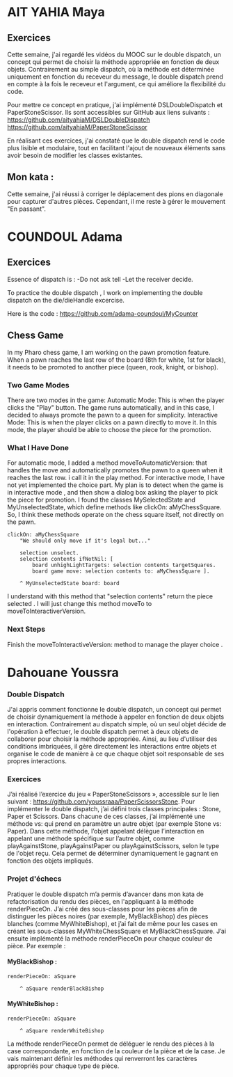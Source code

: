 # AIT YAHIA Maya 

## Exercices

Cette semaine, j'ai regardé les vidéos du MOOC sur le double dispatch, un concept qui permet de choisir la méthode appropriée en fonction de deux objets. Contrairement au simple dispatch, où la méthode est déterminée uniquement en fonction du receveur du message, le double dispatch prend en compte à la fois le receveur et l'argument, ce qui améliore la flexibilité du code.

Pour mettre ce concept en pratique, j'ai implémenté DSLDoubleDispatch et PaperStoneScissor.  Ils sont accessibles sur GitHub aux liens suivants :
https://github.com/aityahiaM/DSLDoubleDispatch
https://github.com/aityahiaM/PaperStoneScissor


En réalisant ces exercices, j'ai constaté que le double dispatch rend le code plus lisible et modulaire, tout en facilitant l'ajout de nouveaux éléments sans avoir besoin de modifier les classes existantes.

## Mon kata : 

Cette semaine, j'ai réussi à corriger le déplacement des pions en diagonale pour capturer d'autres pièces. Cependant, il me reste à gérer le mouvement "En passant". 

# COUNDOUL Adama

## Exercices 

Essence of dispatch is :
-Do not ask tell 
-Let the receiver decide.

To practice the double dispatch , I work on implementing the double dispatch on the die/dieHandle excercise.

Here is the code : https://github.com/adama-coundoul/MyCounter

## Chess Game 
In my Pharo chess game, I am working on the pawn promotion feature. When a pawn reaches the last row of the board (8th for white, 1st for black), it needs to be promoted to another piece (queen, rook, knight, or bishop).

### Two Game Modes
There are two modes in the game:
Automatic Mode: This is when the player clicks the "Play" button. The game runs automatically, and in this case, I decided to always promote the pawn to a queen for simplicity.
Interactive Mode: This is when the player clicks on a pawn directly to move it. In this mode, the player should be able to choose the piece for the promotion.

### What I Have Done

For automatic mode, I added a method moveToAutomaticVersion: that handles the move and automatically promotes the pawn to a queen when it reaches the last row. i call it in the play method.
For interactive mode, I have not yet implemented the choice part. My plan is to detect when the game is in interactive mode , and then show a dialog box asking the player to pick the piece for promotion.
I found the classes MySelectedState and MyUnselectedState, which define methods like clickOn: aMyChessSquare. So, I think these methods operate on the chess square itself, not directly on the pawn.

```
clickOn: aMyChessSquare
	"We should only move if it's legal but..."

	selection unselect.
	selection contents ifNotNil: [
		board unhighLightTargets: selection contents targetSquares.
		board game move: selection contents to: aMyChessSquare ].

	^ MyUnselectedState board: board
```
I understand with this method that "selection contents" return the piece selected . I will just change this method moveTo to moveToInteractiverVersion.

### Next Steps
Finish the moveToInteractiveVersion: method to manage the player choice .

# Dahouane Youssra

### Double Dispatch

J'ai appris comment fonctionne le double dispatch, un concept qui permet de choisir dynamiquement la méthode à appeler en fonction de deux objets en interaction. Contrairement au dispatch simple, où un seul objet décide de l'opération à effectuer, le double dispatch permet à deux objets de collaborer pour choisir la méthode appropriée. Ainsi, au lieu d'utiliser des conditions imbriquées, il gère directement les interactions entre objets et organise le code de manière à ce que chaque objet soit responsable de ses propres interactions. 

### Exercices

J’ai réalisé l’exercice du jeu « PaperStoneScissors », accessible sur le lien suivant : https://github.com/youssraaa/PaperScissorsStone. Pour implémenter le double dispatch, j’ai défini trois classes principales : Stone, Paper et Scissors. Dans chacune de ces classes, j’ai implémenté une méthode vs: qui prend en paramètre un autre objet (par exemple Stone vs: Paper). Dans cette méthode, l’objet appelant délègue l’interaction en appelant une méthode spécifique sur l’autre objet, comme playAgainstStone, playAgainstPaper ou playAgainstScissors, selon le type de l'objet reçu. Cela permet de déterminer dynamiquement le gagnant en fonction des objets impliqués.

### Projet d'échecs

Pratiquer le double dispatch m’a permis d’avancer dans mon kata de refactorisation du rendu des pièces, en l'appliquant à la méthode renderPieceOn. J’ai créé des sous-classes pour les pièces afin de distinguer les pièces noires (par exemple, MyBlackBishop) des pièces blanches (comme MyWhiteBishop), et j’ai fait de même pour les cases en créant les sous-classes MyWhiteChessSquare et MyBlackChessSquare. J’ai ensuite implémenté la méthode renderPieceOn pour chaque couleur de pièce. Par exemple : 

 #### MyBlackBishop : 
 
```
renderPieceOn: aSquare

	^ aSquare renderBlackBishop
```
#### MyWhiteBishop : 

```
renderPieceOn: aSquare

	^ aSquare renderWhiteBishop
```
La méthode renderPieceOn permet de déléguer le rendu des pièces à la case correspondante, en fonction de la couleur de la pièce et de la case. Je vais maintenant définir les méthodes qui renverront les caractères appropriés pour chaque type de pièce.





